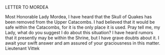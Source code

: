 LETTER TO MORDEA  
  
Most Honorable Lady Mordea, I have heard that the Skull of Quakes has been removed from the Upper Catacombs. I had believed that it would be safe within the Catacombs, for it is the only place it is used. Pray tell me, my Lady, what do you suggest I do about this situation? I have heard rumors that it presently may be within the Shrine, but I have grave doubts about it. I await your swift answer and am assured of your graciousness in this matter. Lieutenant Vittek 